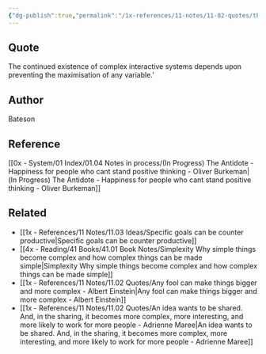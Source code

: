 ```yaml
---
{"dg-publish":true,"permalink":"/1x-references/11-notes/11-02-quotes/the-continued-existence-of-complex-interactive-systems-depends-upon-preventing-the-maximisation-of-any-variable-bateson/","title":"The continued existence of complex interactive systems depends upon preventing the maximisation of any variable - Bateson","dgShowBacklinks":false}
---
```



## Quote
The continued existence of complex interactive systems depends upon preventing the maximisation of any variable.’ 

## Author
Bateson

## Reference
[[0x - System/01 Index/01.04 Notes in process/(In Progress) The Antidote - Happiness for people who cant stand positive thinking - Oliver Burkeman\|(In Progress) The Antidote - Happiness for people who cant stand positive thinking - Oliver Burkeman]]

## Related
- [[1x - References/11 Notes/11.03 Ideas/Specific goals can be counter productive\|Specific goals can be counter productive]]
- [[4x - Reading/41 Books/41.01 Book Notes/Simplexity Why simple things become complex and how complex things can be made simple\|Simplexity Why simple things become complex and how complex things can be made simple]]
- [[1x - References/11 Notes/11.02 Quotes/Any fool can make things bigger and more complex - Albert Einstein\|Any fool can make things bigger and more complex - Albert Einstein]]
- [[1x - References/11 Notes/11.02 Quotes/An idea wants to be shared. And, in the sharing, it becomes more complex, more interesting, and more likely to work for more people - Adrienne Maree\|An idea wants to be shared. And, in the sharing, it becomes more complex, more interesting, and more likely to work for more people - Adrienne Maree]]
